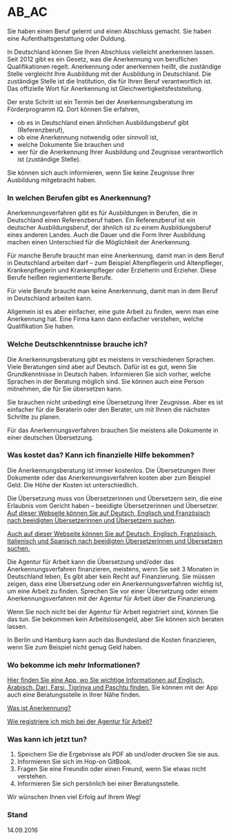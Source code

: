 AB_AC
===

Sie haben einen Beruf gelernt und einen Abschluss gemacht. Sie haben eine Aufenthaltsgestattung oder Duldung.

In Deutschland können Sie Ihren Abschluss vielleicht anerkennen lassen. Seit 2012 gibt es ein Gesetz, was die Anerkennung von beruflichen Qualifikationen regelt. Anerkennung oder anerkennen heißt, die zuständige Stelle vergleicht Ihre Ausbildung mit der Ausbildung in Deutschland. Die zuständige Stelle ist die Institution, die für Ihren Beruf verantwortlich ist. Das offizielle Wort für Anerkennung ist Gleichwertigkeitsfeststellung.

Der erste Schritt ist ein Termin bei der Anerkennungsberatung im Förderprogramm IQ. Dort können Sie erfahren,

-   ob es in Deutschland einen ähnlichen Ausbildungsberuf gibt (Referenzberuf),
-   ob eine Anerkennung notwendig oder sinnvoll ist,
-   welche Dokumente Sie brauchen und
-   wer für die Anerkennung Ihrer Ausbildung und Zeugnisse verantwortlich ist (zuständige Stelle).

Sie können sich auch informieren, wenn Sie keine Zeugnisse Ihrer Ausbildung mitgebracht haben.

### In welchen Berufen gibt es Anerkennung?

Anerkennungsverfahren gibt es für Ausbildungen in Berufen, die in Deutschland einen Referenzberuf haben. Ein Referenzberuf ist ein deutscher Ausbildungsberuf, der ähnlich ist zu einem Ausbildungsberuf eines anderen Landes. Auch die Dauer und die Form Ihrer Ausbildung machen einen Unterschied für die Möglichkeit der Anerkennung.

Für manche Berufe braucht man eine Anerkennung, damit man in dem Beruf in Deutschland arbeiten darf – zum Beispiel Altenpflegerin und Altenpfleger, Krankenpflegerin und Krankenpfleger oder Erzieherin und Erzieher. Diese Berufe heißen reglementierte Berufe.

Für viele Berufe braucht man keine Anerkennung, damit man in dem Beruf in Deutschland arbeiten kann.

Allgemein ist es aber einfacher, eine gute Arbeit zu finden, wenn man eine Anerkennung hat. Eine Firma kann dann einfacher verstehen, welche Qualifikation Sie haben.

### Welche Deutschkenntnisse brauche ich?

Die Anerkennungsberatung gibt es meistens in verschiedenen Sprachen. Viele Beratungen sind aber auf Deutsch. Dafür ist es gut, wenn Sie Grundkenntnisse in Deutsch haben. Informieren Sie sich vorher, welche Sprachen in der Beratung möglich sind. Sie können auch eine Person mitnehmen, die für Sie übersetzen kann.

Sie brauchen nicht unbedingt eine Übersetzung Ihrer Zeugnisse. Aber es ist einfacher für die Beraterin oder den Berater, um mit Ihnen die nächsten Schritte zu planen.

Für das Anerkennungsverfahren brauchen Sie meistens alle Dokumente in einer deutschen Übersetzung.

### Was kostet das? Kann ich finanzielle Hilfe bekommen?

Die Anerkennungsberatung ist immer kostenlos. Die Übersetzungen Ihrer Dokumente oder das Anerkennungsverfahren kosten aber zum Beispiel Geld. Die Höhe der Kosten ist unterschiedlich.

Die Übersetzung muss von Übersetzerinnen und Übersetzern sein, die eine Erlaubnis vom Gericht haben – beeidigte Übersetzerinnen und Übersetzer. [Auf dieser Webseite können Sie auf Deutsch, Englisch und Französisch nach beeidigten Übersetzerinnen und Übersetzern suchen](http://suche.bdue.de/).

[Auch auf dieser Webseite können Sie auf Deutsch, Englisch, Französisch, Italienisch und Spanisch nach beeidigten Übersetzerinnen und Übersetzern suchen.](http:\www.justiz-dolmetscher.de\suche.jsp)

Die Agentur für Arbeit kann die Übersetzung und/oder das Anerkennungsverfahren finanzieren, meistens, wenn Sie seit 3 Monaten in Deutschland leben. Es gibt aber kein Recht auf Finanzierung. Sie müssen zeigen, dass eine Übersetzung oder ein Anerkennungsverfahren wichtig ist, um eine Arbeit zu finden. Sprechen Sie vor einer Übersetzung oder einem Anerkennungsverfahren mit der Agentur für Arbeit über die Finanzierung.

Wenn Sie noch nicht bei der Agentur für Arbeit registriert sind, können Sie das tun. Sie bekommen kein Arbeitslosengeld, aber Sie können sich beraten lassen.

In Berlin und Hamburg kann auch das Bundesland die Kosten finanzieren, wenn Sie zum Beispiel nicht genug Geld haben.

### Wo bekomme ich mehr Informationen?

[Hier finden Sie eine App, wo Sie wichtige Informationen auf Englisch, Arabisch, Dari, Farsi, Tigrinya und Paschtu finden.](https://www.anerkennung-in-deutschland.de/html/de/app.php) Sie können mit der App auch eine Beratungsstelle in Ihrer Nähe finden.

[Was ist Anerkennung?](#anerkennung)

[Wie registriere ich mich bei der Agentur für Arbeit?](#agenturregistrierung)

### Was kann ich jetzt tun?

1.  Speichern Sie die Ergebnisse als PDF ab und/oder drucken Sie sie aus.
2.  Informieren Sie sich im Hop-on GitBook.
3.  Fragen Sie eine Freundin oder einen Freund, wenn Sie etwas nicht verstehen.
4.  Informieren Sie sich persönlich bei einer Beratungsstelle.

Wir wünschen Ihnen viel Erfolg auf Ihrem Weg!

### Stand

14.09.2016
